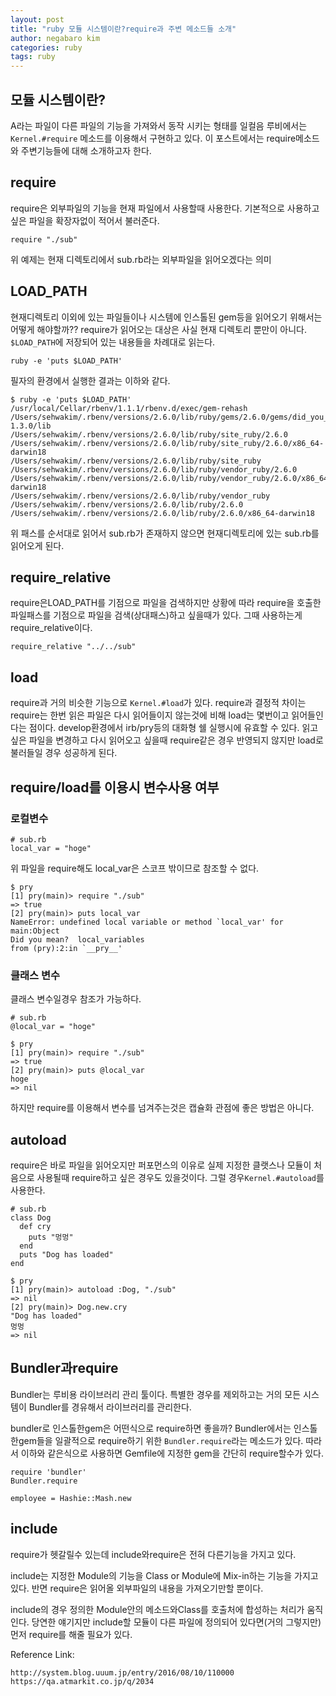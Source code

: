 ```yaml
---
layout: post
title: "ruby 모듈 시스템이란?require과 주변 메소드들 소개"
author: negabaro kim
categories: ruby
tags: ruby
---
```


## 모듈 시스템이란?

A라는 파일이 다른 파일의 기능을 가져와서 동작 시키는 형태를 일컬음
루비에서는`Kernel.#require` 메소드를 이용해서 구현하고 있다.
이 포스트에서는 require메소드와 주변기능들에 대해 소개하고자 한다.

## require

require은 외부파일의 기능을 현재 파일에서 사용할때 사용한다.
기본적으로 사용하고 싶은 파일을 확장자없이 적어서 불러준다.

```
require "./sub"
```

위 예제는 현재 디렉토리에서 sub.rb라는 외부파일을 읽어오겠다는 의미

## LOAD_PATH

현재디렉토리 이외에 있는 파일들이나 시스템에 인스톨된 gem등을 읽어오기 위해서는 어떻게 해야할까??
require가 읽어오는 대상은 사실 현재 디렉토리 뿐만이 아니다.
`$LOAD_PATH`에 저장되어 있는 내용들을 차례대로 읽는다.

```
ruby -e 'puts $LOAD_PATH'
```

필자의 환경에서 실행한 결과는 이하와 같다.

```
$ ruby -e 'puts $LOAD_PATH'
/usr/local/Cellar/rbenv/1.1.1/rbenv.d/exec/gem-rehash
/Users/sehwakim/.rbenv/versions/2.6.0/lib/ruby/gems/2.6.0/gems/did_you_mean-1.3.0/lib
/Users/sehwakim/.rbenv/versions/2.6.0/lib/ruby/site_ruby/2.6.0
/Users/sehwakim/.rbenv/versions/2.6.0/lib/ruby/site_ruby/2.6.0/x86_64-darwin18
/Users/sehwakim/.rbenv/versions/2.6.0/lib/ruby/site_ruby
/Users/sehwakim/.rbenv/versions/2.6.0/lib/ruby/vendor_ruby/2.6.0
/Users/sehwakim/.rbenv/versions/2.6.0/lib/ruby/vendor_ruby/2.6.0/x86_64-darwin18
/Users/sehwakim/.rbenv/versions/2.6.0/lib/ruby/vendor_ruby
/Users/sehwakim/.rbenv/versions/2.6.0/lib/ruby/2.6.0
/Users/sehwakim/.rbenv/versions/2.6.0/lib/ruby/2.6.0/x86_64-darwin18
```

위 패스를 순서대로 읽어서 sub.rb가 존재하지 않으면 현재디렉토리에 있는 sub.rb를 읽어오게 된다.

## require_relative

require은LOAD_PATH를 기점으로 파일을 검색하지만
상황에 따라 require을 호출한 파일패스를 기점으로 파일을 검색(상대패스)하고 싶을때가 있다.
그때 사용하는게 require_relative이다.

```
require_relative "../../sub"
```

## load

require과 거의 비슷한 기능으로 `Kernel.#load`가 있다.
require과 결정적 차이는 require는 한번 읽은 파일은 다시 읽어들이지 않는것에 비해
load는 몇번이고 읽어들인다는 점이다.
develop환경에서 irb/pry등의 대화형 쉘 실행시에 유효할 수 있다.
읽고 싶은 파일을 변경하고 다시 읽어오고 싶을때 require같은 경우 반영되지 않지만 load로 불러들일 경우 성공하게 된다.

## require/load를 이용시 변수사용 여부

### 로컬변수

```
# sub.rb
local_var = "hoge"
```

위 파일을 require해도 local_var은 스코프 밖이므로 참조할 수 없다.

```
$ pry
[1] pry(main)> require "./sub"
=> true
[2] pry(main)> puts local_var
NameError: undefined local variable or method `local_var' for main:Object
Did you mean?  local_variables
from (pry):2:in `__pry__'
```

### 클래스 변수

클래스 변수일경우 참조가 가능하다.

```
# sub.rb
@local_var = "hoge"
```

```
$ pry
[1] pry(main)> require "./sub"
=> true
[2] pry(main)> puts @local_var
hoge
=> nil
```

하지만 require를 이용해서 변수를 넘겨주는것은 캡슐화 관점에 좋은 방법은 아니다.

## autoload

require은 바로 파일을 읽어오지만 퍼포먼스의 이유로 실제 지정한 클랫스나 모듈이 처음으로 사용될때
require하고 싶은 경우도 있을것이다.
그럴 경우`Kernel.#autoload`를 사용한다.

```
# sub.rb
class Dog
  def cry
    puts "멍멍"
  end
  puts "Dog has loaded"
end
```

```
$ pry
[1] pry(main)> autoload :Dog, "./sub"
=> nil
[2] pry(main)> Dog.new.cry
"Dog has loaded"
멍멍
=> nil
```

## Bundler과require

Bundler는 루비용 라이브러리 관리 툴이다. 특별한 경우를 제외하고는
거의 모든 시스템이 Bundler를 경유해서 라이브러리를 관리한다.

bundler로 인스톨한gem은 어떤식으로 require하면 좋을까?
Bundler에서는 인스톨한gem들을 일괄적으로 require하기 위한
`Bundler.require`라는 메소드가 있다.
따라서 이하와 같은식으로 사용하면 Gemfile에 지정한 gem을 간단히 require할수가 있다.

```
require 'bundler'
Bundler.require

employee = Hashie::Mash.new
```

## include

require가 헷갈릴수 있는데 include와require은 전혀 다른기능을 가지고 있다.

include는 지정한 Module의 기능을 Class or Module에 Mix-in하는 기능을 가지고 있다.
반면 require은 읽어올 외부파일의 내용을 가져오기만할 뿐이다.

include의 경우 정의한 Module안의 메소드와Class를 호출처에 합성하는 처리가 움직인다.
당연한 얘기지만 include할 모듈이 다른 파일에 정의되어 있다면(거의 그렇지만)먼저 require를 해줄 필요가 있다.

Reference Link:

```
http://system.blog.uuum.jp/entry/2016/08/10/110000
https://qa.atmarkit.co.jp/q/2034
```
